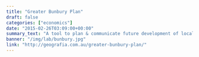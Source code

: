 ```yaml
---
title: "Greater Bunbury Plan"
draft: false
categories: ["economics"]
date: "2015-02-26T03:09:00+00:00"
summary_text: "A tool to plan & communicate future development of local government. It includes growth scenarios, a decision support tool to evaluate new projects & obtain public feedback."
banner: "/img/lab/bunbury.jpg"
link: "http://geografia.com.au/greater-bunbury-plan/"
---
```

